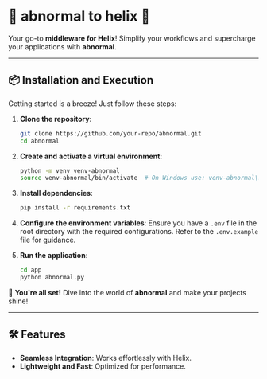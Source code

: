 # 🚀 **abnormal to helix** 🚀

Your go-to **middleware for Helix**! Simplify your workflows and supercharge your applications with **abnormal**.

---

## 📦 Installation and Execution

Getting started is a breeze! Just follow these steps:

1. **Clone the repository**:
    ```bash
    git clone https://github.com/your-repo/abnormal.git
    cd abnormal
    ```

2. **Create and activate a virtual environment**:
    ```bash
    python -m venv venv-abnormal
    source venv-abnormal/bin/activate  # On Windows use: venv-abnormal\Scripts\activate
    ```

3. **Install dependencies**:
    ```bash
    pip install -r requirements.txt
    ```

4. **Configure the environment variables**:
    Ensure you have a `.env` file in the root directory with the required configurations. Refer to the `.env.example` file for guidance.

5. **Run the application**:
    ```bash
    cd app
    python abnormal.py
    ```

🎉 **You're all set!** Dive into the world of **abnormal** and make your projects shine!

---

## 🛠️ Features

- **Seamless Integration**: Works effortlessly with Helix.
- **Lightweight and Fast**: Optimized for performance.

